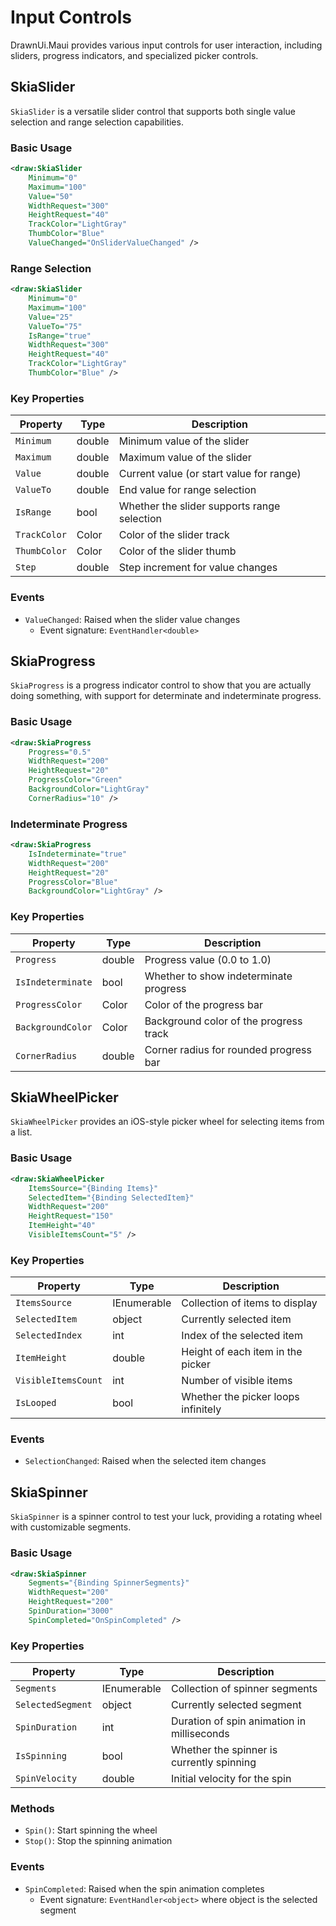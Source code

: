 # Input Controls

DrawnUi.Maui provides various input controls for user interaction, including sliders, progress indicators, and specialized picker controls.

## SkiaSlider

`SkiaSlider` is a versatile slider control that supports both single value selection and range selection capabilities.

### Basic Usage

```xml
<draw:SkiaSlider
    Minimum="0"
    Maximum="100"
    Value="50"
    WidthRequest="300"
    HeightRequest="40"
    TrackColor="LightGray"
    ThumbColor="Blue"
    ValueChanged="OnSliderValueChanged" />
```

### Range Selection

```xml
<draw:SkiaSlider
    Minimum="0"
    Maximum="100"
    Value="25"
    ValueTo="75"
    IsRange="true"
    WidthRequest="300"
    HeightRequest="40"
    TrackColor="LightGray"
    ThumbColor="Blue" />
```

### Key Properties

| Property | Type | Description |
|----------|------|-------------|
| `Minimum` | double | Minimum value of the slider |
| `Maximum` | double | Maximum value of the slider |
| `Value` | double | Current value (or start value for range) |
| `ValueTo` | double | End value for range selection |
| `IsRange` | bool | Whether the slider supports range selection |
| `TrackColor` | Color | Color of the slider track |
| `ThumbColor` | Color | Color of the slider thumb |
| `Step` | double | Step increment for value changes |

### Events

- `ValueChanged`: Raised when the slider value changes
  - Event signature: `EventHandler<double>`

## SkiaProgress

`SkiaProgress` is a progress indicator control to show that you are actually doing something, with support for determinate and indeterminate progress.

### Basic Usage

```xml
<draw:SkiaProgress
    Progress="0.5"
    WidthRequest="200"
    HeightRequest="20"
    ProgressColor="Green"
    BackgroundColor="LightGray"
    CornerRadius="10" />
```

### Indeterminate Progress

```xml
<draw:SkiaProgress
    IsIndeterminate="true"
    WidthRequest="200"
    HeightRequest="20"
    ProgressColor="Blue"
    BackgroundColor="LightGray" />
```

### Key Properties

| Property | Type | Description |
|----------|------|-------------|
| `Progress` | double | Progress value (0.0 to 1.0) |
| `IsIndeterminate` | bool | Whether to show indeterminate progress |
| `ProgressColor` | Color | Color of the progress bar |
| `BackgroundColor` | Color | Background color of the progress track |
| `CornerRadius` | double | Corner radius for rounded progress bar |

## SkiaWheelPicker

`SkiaWheelPicker` provides an iOS-style picker wheel for selecting items from a list.

### Basic Usage

```xml
<draw:SkiaWheelPicker
    ItemsSource="{Binding Items}"
    SelectedItem="{Binding SelectedItem}"
    WidthRequest="200"
    HeightRequest="150"
    ItemHeight="40"
    VisibleItemsCount="5" />
```

### Key Properties

| Property | Type | Description |
|----------|------|-------------|
| `ItemsSource` | IEnumerable | Collection of items to display |
| `SelectedItem` | object | Currently selected item |
| `SelectedIndex` | int | Index of the selected item |
| `ItemHeight` | double | Height of each item in the picker |
| `VisibleItemsCount` | int | Number of visible items |
| `IsLooped` | bool | Whether the picker loops infinitely |

### Events

- `SelectionChanged`: Raised when the selected item changes

## SkiaSpinner

`SkiaSpinner` is a spinner control to test your luck, providing a rotating wheel with customizable segments.

### Basic Usage

```xml
<draw:SkiaSpinner
    Segments="{Binding SpinnerSegments}"
    WidthRequest="200"
    HeightRequest="200"
    SpinDuration="3000"
    SpinCompleted="OnSpinCompleted" />
```

### Key Properties

| Property | Type | Description |
|----------|------|-------------|
| `Segments` | IEnumerable | Collection of spinner segments |
| `SelectedSegment` | object | Currently selected segment |
| `SpinDuration` | int | Duration of spin animation in milliseconds |
| `IsSpinning` | bool | Whether the spinner is currently spinning |
| `SpinVelocity` | double | Initial velocity for the spin |

### Methods

- `Spin()`: Start spinning the wheel
- `Stop()`: Stop the spinning animation

### Events

- `SpinCompleted`: Raised when the spin animation completes
  - Event signature: `EventHandler<object>` where object is the selected segment
